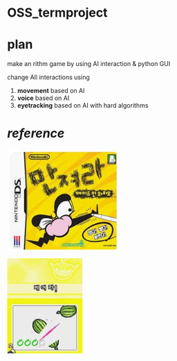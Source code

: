 # OSS_termproject

# plan
make an rithm game by using AI interaction & python GUI

change All interactions using
1. __movement__ based on AI
2. __voice__ based on AI
3. __eyetracking__ based on AI with hard algorithms

# _reference_
![Nintendo-Touch Wario!](figure\Wario.JPG)

![Nintendo-Touch Wario!-ingame](figure\Wario_ingame.JPG)